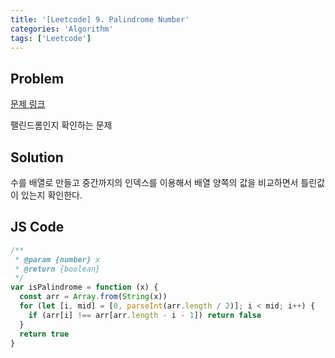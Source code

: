 ```yaml
---
title: '[Leetcode] 9. Palindrome Number'
categories: 'Algorithm'
tags: ['Leetcode']
---
```


## Problem

[문제 링크](https://leetcode.com/problems/palindrome-number/)

팰린드롬인지 확인하는 문제

## Solution

수를 배열로 만들고 중간까지의 인덱스를 이용해서 배열 양쪽의 값을 비교하면서 틀린값이 있는지 확인한다.

## JS Code

```js
/**
 * @param {number} x
 * @return {boolean}
 */
var isPalindrome = function (x) {
  const arr = Array.from(String(x))
  for (let [i, mid] = [0, parseInt(arr.length / 2)]; i < mid; i++) {
    if (arr[i] !== arr[arr.length - i - 1]) return false
  }
  return true
}
```
